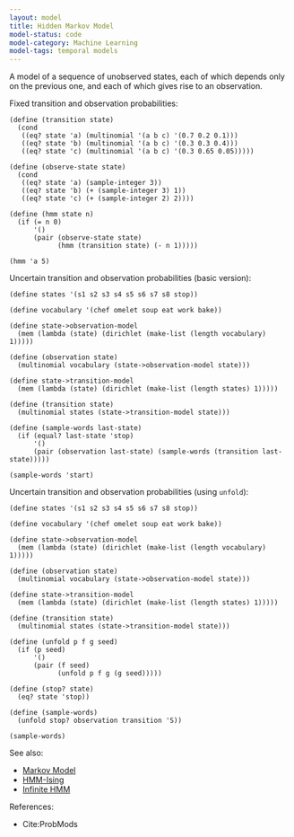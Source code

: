 ```yaml
---
layout: model
title: Hidden Markov Model
model-status: code
model-category: Machine Learning
model-tags: temporal models
---
```


A model of a sequence of unobserved states, each of which depends only on the previous one, and each of which gives rise to an observation.

Fixed transition and observation probabilities:

    (define (transition state)
      (cond
       ((eq? state 'a) (multinomial '(a b c) '(0.7 0.2 0.1)))
       ((eq? state 'b) (multinomial '(a b c) '(0.3 0.3 0.4)))
       ((eq? state 'c) (multinomial '(a b c) '(0.3 0.65 0.05)))))
    
    (define (observe-state state)
      (cond
       ((eq? state 'a) (sample-integer 3))
       ((eq? state 'b) (+ (sample-integer 3) 1))
       ((eq? state 'c) (+ (sample-integer 2) 2))))
    
    (define (hmm state n)
      (if (= n 0)
          '()
          (pair (observe-state state)
                (hmm (transition state) (- n 1)))))
    
    (hmm 'a 5)

Uncertain transition and observation probabilities (basic version):

    (define states '(s1 s2 s3 s4 s5 s6 s7 s8 stop))
    
    (define vocabulary '(chef omelet soup eat work bake))
    
    (define state->observation-model
      (mem (lambda (state) (dirichlet (make-list (length vocabulary) 1)))))
    
    (define (observation state)
      (multinomial vocabulary (state->observation-model state)))
    
    (define state->transition-model
      (mem (lambda (state) (dirichlet (make-list (length states) 1)))))
    
    (define (transition state)
      (multinomial states (state->transition-model state)))

    (define (sample-words last-state)
      (if (equal? last-state 'stop)
          '()
          (pair (observation last-state) (sample-words (transition last-state)))))
    
    (sample-words 'start)

Uncertain transition and observation probabilities (using `unfold`):

    (define states '(s1 s2 s3 s4 s5 s6 s7 s8 stop))
    
    (define vocabulary '(chef omelet soup eat work bake))
    
    (define state->observation-model
      (mem (lambda (state) (dirichlet (make-list (length vocabulary) 1)))))
    
    (define (observation state)
      (multinomial vocabulary (state->observation-model state)))
    
    (define state->transition-model
      (mem (lambda (state) (dirichlet (make-list (length states) 1)))))
    
    (define (transition state)
      (multinomial states (state->transition-model state)))
    
    (define (unfold p f g seed)
      (if (p seed)
          '()
          (pair (f seed)
                (unfold p f g (g seed)))))
    
    (define (stop? state)
      (eq? state 'stop))
       
    (define (sample-words)
      (unfold stop? observation transition 'S))
    
    (sample-words)

See also:

- [Markov Model](/models/markov.md)
- [HMM-Ising](/models/hmm-ising.html)
- [Infinite HMM](/models/infinite-hmm.html)

References:

- Cite:ProbMods
